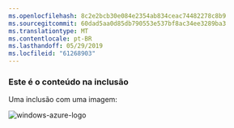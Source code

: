 ```yaml
---
ms.openlocfilehash: 8c2e2bcb30e084e2354ab834ceac74482278c8b9
ms.sourcegitcommit: 60dad5aa0d85db790553e537bf8ac34ee3289ba3
ms.translationtype: MT
ms.contentlocale: pt-BR
ms.lasthandoff: 05/29/2019
ms.locfileid: "61268903"
---
```

### <a name="this-is-content-within-the-include"></a>Este é o conteúdo na inclusão
Uma inclusão com uma imagem:

![windows-azure-logo](./media/example-include-images/windows-azure.png)

